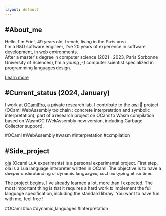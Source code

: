 ```yaml
---
layout: default
---
```


## #About_me

Hello, I'm Eric!, 49 years old, french, living in the Paris area.\
I'm a R&D software engineer, I've 20 years of experience in software development, in web environments.\
After a master's degree in computer science (2021 - 2023, Paris Sorbonne University of Sciences),
I'm a *young ;-)* computer scientist specialized in programming languages design.

[Learn more](./eric-patrizio.html)

## #Current_status (2024, January)

I work at [OCamlPro](https://ocamlpro.com), a private research lab.
I contribute to the [owi](https://github.com/OCamlPro/owi/) 🐌 project
(OCaml WebAssembly toolchain : concrete interpretation and symbolic interpretation),
part of a research project on OCaml to Wasm compilation based on WasmGC
(WebAssembly new version, including Garbage Collector support).

#OCaml #WebAssembly #wasm #interpretation #compilation

## #Side_project

[ola](https://github.com/epatrizio/ola/) (Ocaml LuA experiments) is a personal experimental project.
First step, ola is a Lua language interpreter written in OCaml.
The objective is to have a deeper understanding of dynamic languages, such as typing at runtime.

The project begins, I've already learned a lot, more than I expected.
The most important thing is that it requires a hard work to implement
the full language specification, including the standard library.
You want to have fun with me, feel free !

#OCaml #lua #dynamic_languages #interpretation
